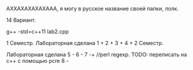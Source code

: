 АХХАХАХАХАХААА, я могу в русское название своей папки, лолк.

14 Вариант.

g++ -std=c++11 lab2.cpp

1 Семестр.
Лабораторная 	сделана
1				+
2				+
3				+
4				+
2 Семестр.

Лабораторная	сделана
5			-
6			-
7			-+ //perl regexp. TODO: переписать на c++ c помощью pcre
8			-

